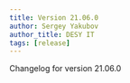```yaml
---
title: Version 21.06.0
author: Sergey Yakubov
author_title: DESY IT
tags: [release]
---
```


Changelog for version 21.06.0
